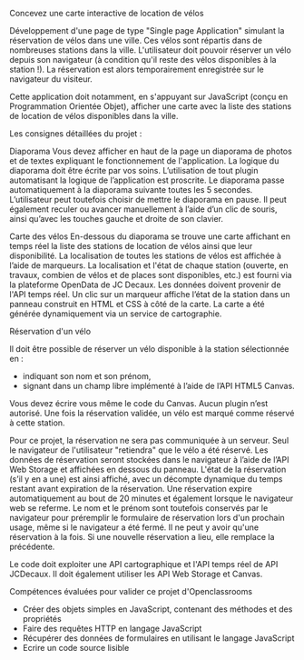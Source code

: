 Concevez une carte interactive de location de vélos

Développement d'une page de type "Single page Application" simulant la réservation de vélos dans une ville. Ces vélos sont répartis dans de nombreuses stations dans la ville. L'utilisateur doit pouvoir réserver un vélo depuis son navigateur (à condition qu'il reste des vélos disponibles à la station !). La réservation est alors temporairement enregistrée sur le navigateur du visiteur.

Cette application doit notamment, en s'appuyant sur JavaScript (conçu en Programmation Orientée Objet), afficher une carte avec la liste des stations de location de vélos disponibles dans la ville. 


Les consignes détaillées du projet : 

Diaporama
Vous devez afficher en haut de la page un diaporama de photos et de textes expliquant le fonctionnement de l'application. La logique du diaporama doit être écrite par vos soins. L’utilisation de tout plugin automatisant la logique de l’application est proscrite.
Le diaporama passe automatiquement à la diaporama suivante toutes les 5 secondes. L’utilisateur peut toutefois choisir de mettre le diaporama en pause. Il peut également reculer ou avancer manuellement à l’aide d’un clic de souris, ainsi qu’avec les touches gauche et droite de son clavier.

Carte des vélos
En-dessous du diaporama se trouve une carte affichant en temps réel la liste des stations de location de vélos ainsi que leur disponibilité.  La localisation de toutes les stations de vélos est affichée à l’aide de marqueurs.
La localisation et l'état de chaque station (ouverte, en travaux, combien de vélos et de places sont disponibles, etc.) est fourni via la plateforme OpenData de JC Decaux.
Les données doivent provenir de l'API temps réel.
Un clic sur un marqueur affiche l’état de la station dans un panneau construit en HTML et CSS à côté de la carte. 
La carte a été générée dynamiquement via un service de cartographie. 


Réservation d'un vélo

Il doit être possible de réserver un vélo disponible à la station sélectionnée en :
- indiquant son nom et son prénom,
- signant dans un champ libre implémenté à l’aide de l’API HTML5 Canvas.

Vous devez écrire vous même le code du Canvas. Aucun plugin n’est autorisé. 
Une fois la réservation validée,  un vélo est marqué comme réservé à cette station.

Pour ce projet, la réservation ne sera pas communiquée à un serveur. Seul le navigateur de l'utilisateur "retiendra" que le vélo a été réservé.
Les données de réservation seront stockées dans le navigateur à l’aide de l’API Web Storage et affichées en dessous du panneau. L'état de la réservation (s’il y en a une) est ainsi affiché, avec un décompte dynamique du temps restant avant expiration de la réservation.
Une réservation expire automatiquement au bout de 20 minutes et également lorsque le navigateur web se referme.
Le nom et le prénom sont toutefois conservés par le navigateur pour préremplir le formulaire de réservation lors d'un prochain usage, même si le navigateur a été fermé.
Il ne peut y avoir qu'une réservation à la fois. Si une nouvelle réservation a lieu, elle remplace la précédente.

Le code doit exploiter une API cartographique et l'API temps réel de API JCDecaux. Il doit également utiliser les API Web Storage et Canvas.


Compétences évaluées pour valider ce projet d'Openclassrooms
- Créer des objets simples en JavaScript, contenant des méthodes et des propriétés
- Faire des requêtes HTTP en langage JavaScript
- Récupérer des données de formulaires en utilisant le langage JavaScript
- Ecrire un code source lisible

